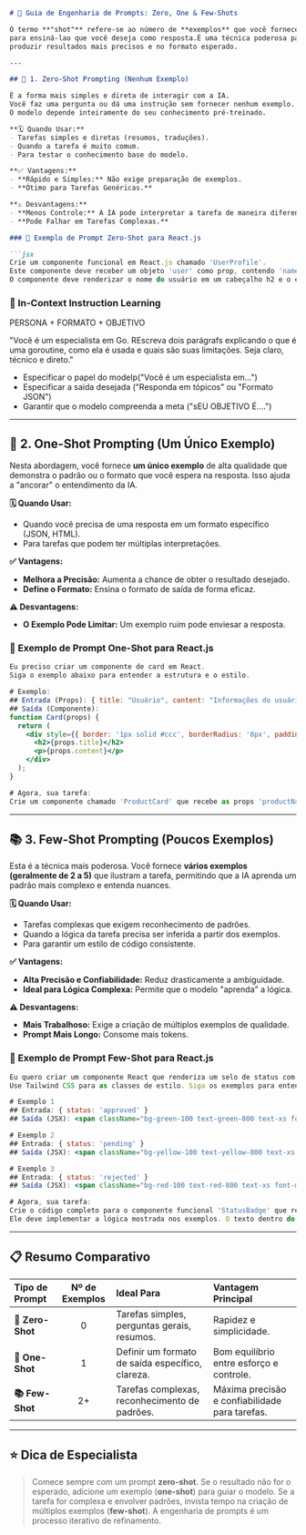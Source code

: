 
````markdown
# 🧠 Guia de Engenharia de Prompts: Zero, One & Few-Shots

O termo **"shot"** refere-se ao número de **exemplos** que você fornece à IA dentro do seu prompt
para ensiná-lao que você deseja como resposta.É uma técnica poderosa para guiar o modelo a
produzir resultados mais precisos e no formato esperado.

---

## 🚀 1. Zero-Shot Prompting (Nenhum Exemplo)

É a forma mais simples e direta de interagir com a IA.
Você faz uma pergunta ou dá uma instrução sem fornecer nenhum exemplo.
O modelo depende inteiramente do seu conhecimento pré-treinado.

**🗓️ Quando Usar:**
- Tarefas simples e diretas (resumos, traduções).
- Quando a tarefa é muito comum.
- Para testar o conhecimento base do modelo.

**✅ Vantagens:**
- **Rápido e Simples:** Não exige preparação de exemplos.
- **Ótimo para Tarefas Genéricas.**

**⚠️ Desvantagens:**
- **Menos Controle:** A IA pode interpretar a tarefa de maneira diferente.
- **Pode Falhar em Tarefas Complexas.**

### 🔧 Exemplo de Prompt Zero-Shot para React.js

```jsx
Crie um componente funcional em React.js chamado 'UserProfile'.
Este componente deve receber um objeto 'user' como prop, contendo 'name' e 'email'.
O componente deve renderizar o nome do usuário em um cabeçalho h2 e o email em um parágrafo p.
````

### 🔧 In-Context Instruction Learning

PERSONA + FORMATO + OBJETIVO

"Você é um especialista em Go. REscreva dois parágrafs explicando o que é uma goroutine, como ela é usada e quais são suas limitações. Seja claro, técnico e direto."

- Especificar o papel do modelp("Você é um especialista em...")
- Especificar a saida desejada ("Responda em tópicos" ou "Formato JSON")
- Garantir que o modelo compreenda a meta ("sEU OBJETIVO É....")

-----

## 🎯 2. One-Shot Prompting (Um Único Exemplo)

Nesta abordagem, você fornece **um único exemplo** de alta qualidade 
que demonstra o padrão ou o formato que você espera na resposta. Isso ajuda a "ancorar" o entendimento da IA.

**🗓️ Quando Usar:**

  - Quando você precisa de uma resposta em um formato específico (JSON, HTML).
  - Para tarefas que podem ter múltiplas interpretações.

**✅ Vantagens:**

  - **Melhora a Precisão:** Aumenta a chance de obter o resultado desejado.
  - **Define o Formato:** Ensina o formato de saída de forma eficaz.

**⚠️ Desvantagens:**

  - **O Exemplo Pode Limitar:** Um exemplo ruim pode enviesar a resposta.

### 🔧 Exemplo de Prompt One-Shot para React.js

```jsx
Eu preciso criar um componente de card em React.
Siga o exemplo abaixo para entender a estrutura e o estilo.

# Exemplo:
## Entrada (Props): { title: "Usuário", content: "Informações do usuário." }
## Saída (Componente):
function Card(props) {
  return (
    <div style={{ border: '1px solid #ccc', borderRadius: '8px', padding: '16px' }}>
      <h2>{props.title}</h2>
      <p>{props.content}</p>
    </div>
  );
}

# Agora, sua tarefa:
Crie um componente chamado 'ProductCard' que recebe as props 'productName' e 'price'. Use a mesma estrutura de estilo do exemplo.
```

-----

## 📚 3. Few-Shot Prompting (Poucos Exemplos)

Esta é a técnica mais poderosa. Você fornece **vários exemplos (geralmente de 2 a 5)** que ilustram
a tarefa, permitindo que a IA aprenda um padrão mais complexo e entenda nuances.

**🗓️ Quando Usar:**

  - Tarefas complexas que exigem reconhecimento de padrões.
  - Quando a lógica da tarefa precisa ser inferida a partir dos exemplos.
  - Para garantir um estilo de código consistente.

**✅ Vantagens:**

  - **Alta Precisão e Confiabilidade:** Reduz drasticamente a ambiguidade.
  - **Ideal para Lógica Complexa:** Permite que o modelo "aprenda" a lógica.

**⚠️ Desvantagens:**

  - **Mais Trabalhoso:** Exige a criação de múltiplos exemplos de qualidade.
  - **Prompt Mais Longo:** Consome mais tokens.

### 🔧 Exemplo de Prompt Few-Shot para React.js

```jsx
Eu quero criar um componente React que renderiza um selo de status com cores diferentes com base em uma prop 'status'.
Use Tailwind CSS para as classes de estilo. Siga os exemplos para entender o padrão.

# Exemplo 1
## Entrada: { status: 'approved' }
## Saída (JSX): <span className="bg-green-100 text-green-800 text-xs font-medium me-2 px-2.5 py-0.5 rounded">Approved</span>

# Exemplo 2
## Entrada: { status: 'pending' }
## Saída (JSX): <span className="bg-yellow-100 text-yellow-800 text-xs font-medium me-2 px-2.5 py-0.5 rounded">Pending</span>

# Exemplo 3
## Entrada: { status: 'rejected' }
## Saída (JSX): <span className="bg-red-100 text-red-800 text-xs font-medium me-2 px-2.5 py-0.5 rounded">Rejected</span>

# Agora, sua tarefa:
Crie o código completo para o componente funcional 'StatusBadge' que recebe a prop 'status'.
Ele deve implementar a lógica mostrada nos exemplos. O texto dentro do span deve ser o valor do status com a primeira letra maiúscula.
```

-----

## 📋 Resumo Comparativo

| Tipo de Prompt | Nº de Exemplos | Ideal Para | Vantagem Principal |
| :--- | :---: | :--- | :--- |
| **🚀 Zero-Shot** | 0 | Tarefas simples, perguntas gerais, resumos. | Rapidez e simplicidade. |
| **🎯 One-Shot** | 1 | Definir um formato de saída específico, clareza. | Bom equilíbrio entre esforço e controle. |
| **📚 Few-Shot** | 2+ | Tarefas complexas, reconhecimento de padrões. | Máxima precisão e confiabilidade para tarefas. |

-----

## ⭐ Dica de Especialista

> Comece sempre com um prompt **zero-shot**. Se o resultado não for o esperado, adicione um exemplo (**one-shot**) para guiar o modelo.
Se a tarefa for complexa e envolver padrões, invista tempo na criação de múltiplos exemplos (**few-shot**). A engenharia de prompts é um processo iterativo de refinamento.

```
```

